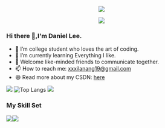 <p align="center">
<img src="https://capsule-render.vercel.app/api?type=waving&color=timeGradient&height=300&&section=header&text=HI%20THERE&fontSize=90&fontAlign=50&fontAlignY=30&desc=I’m%20Daniel%20Lee&descAlign=50&descSize=30&descAlignY=60&animation=twinkling" />
</p>

<p align="center">
<img src="https://readme-typing-svg.demolab.com?font=Reddit+Mono&weight=500&size=30&pause=1000&color=7311F7&center=%E7%9C%9F&vCenter=%E7%9C%9F&repeat=%E7%9C%9F&random=%E5%81%87&width=600&height=100&lines=Welcome+to+my+GitHub+profile+page;Pleasure+to+exchange+ideas+with+you"/>
</p>

### Hi there 👋,I'm Daniel Lee.

- 🔭 I’m college student who loves the art of coding.
- 🌱 I’m currently learning Everything I like.
- 💬 Welcome like-minded friends to communicate together.
- 📫 How to reach me: xxxilanang19@gmail.com
- 😄 Read more about my CSDN: [here](https://blog.csdn.net/m0_63648885?spm=1000.2115.3001.5343)

![](https://github-readme-stats.vercel.app/api?username=xxxilyanang&show_icons=true&theme=transparent)
![Top Langs](https://github-readme-stats.vercel.app/api/top-langs/?username=xxxilyanang&layout=compact&theme=tokyonight)
![](https://github-readme-activity-graph.cyclic.app/graph?username=xxxilyanang&theme=dracula)

### My Skill Set

![](https://img.shields.io/badge/Java-ED8B00?style=for-the-badge&logo=openjdk&logoColor=white)![](https://img.shields.io/badge/Python-3776AB?style=for-the-badge&logo=python&logoColor=white)



